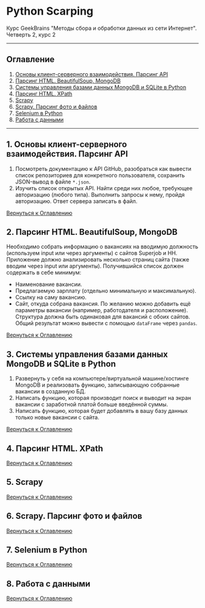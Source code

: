 # Python Scarping
Курс GeekBrains "Методы сбора и обработки данных из сети Интернет". Четверть 2, курс 2
___
## Оглавление

1. [Основы клиент-серверного взаимодействия\. Парсинг API](#lesson_1)
2. [Парсинг HTML\. BeautifulSoup, MongoDB](#lesson_2)
3. [Системы управления базами данных MongoDB и SQLite в Python](#lesson_3)
4. [Парсинг HTML\. XPath](#lesson_4)
5. [Scrapy](#lesson_5)
6. [Scrapy\. Парсинг фото и файлов](#lesson_6)
7. [Selenium в Python](#lesson_7)
8. [Работа с данными](#lesson_8)
____
## 1\. Основы клиент-серверного взаимодействия\. Парсинг API<a class="anchor" id="lesson_1"></a>
1. Посмотреть документацию к API GitHub, разобраться как вывести список репозиториев для конкретного пользователя, сохранить JSON-вывод в файле `*.json`.
2. Изучить список открытых API. Найти среди них любое, требующее авторизацию (любого типа). Выполнить запросы к нему, пройдя авторизацию. Ответ сервера записать в файл.

[Вернуться к Оглавлению](#Оглавление)
## 2\. Парсинг HTML\. BeautifulSoup, MongoDB<a class="anchor" id="lesson_2"></a>
Необходимо собрать информацию о вакансиях на вводимую должность (используем input или через аргументы) с сайтов Superjob и HH. Приложение должно анализировать несколько страниц сайта (также вводим через input или аргументы). Получившийся список должен содержать в себе минимум:
- Наименование вакансии.
- Предлагаемую зарплату (отдельно минимальную и максимальную).
- Ссылку на саму вакансию.
- Сайт, откуда собрана вакансия.
По желанию можно добавить ещё параметры вакансии (например, работодателя и расположение). Структура должна быть одинаковая для вакансий с обоих сайтов. Общий результат можно вывести с помощью `dataFrame` через `pandas`.

[Вернуться к Оглавлению](#Оглавление)
## 3\. Системы управления базами данных MongoDB и SQLite в Python<a class="anchor" id="lesson_3"></a>
1. Развернуть у себя на компьютере/виртуальной машине/хостинге MongoDB и реализовать функцию, записывающую собранные вакансии в созданную БД.
2. Написать функцию, которая производит поиск и выводит на экран вакансии с заработной платой больше введённой суммы.
3. Написать функцию, которая будет добавлять в вашу базу данных только новые вакансии с сайта.

[Вернуться к Оглавлению](#Оглавление)
## 4\. Парсинг HTML\. XPath<a class="anchor" id="lesson_4"></a>

[Вернуться к Оглавлению](#Оглавление)
## 5\. Scrapy<a class="anchor" id="lesson_5"></a>

[Вернуться к Оглавлению](#Оглавление)
## 6\. Scrapy\. Парсинг фото и файлов<a class="anchor" id="lesson_6"></a>

[Вернуться к Оглавлению](#Оглавление)
## 7\. Selenium в Python<a class="anchor" id="lesson_7"></a>

[Вернуться к Оглавлению](#Оглавление)
## 8\. Работа с данными<a class="anchor" id="lesson_8"></a>

[Вернуться к Оглавлению](#Оглавление)
